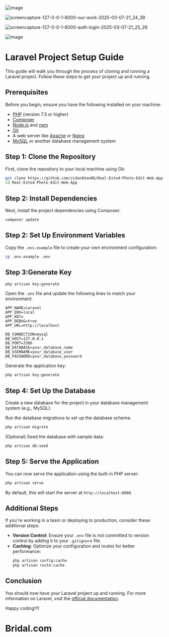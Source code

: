 ![image](https://github.com/user-attachments/assets/1ac777bc-831a-47b4-9bf9-cb08c417c7fa)



![screencapture-127-0-0-1-8000-our-work-2025-03-07-21_24_39](https://github.com/user-attachments/assets/7e1d1694-d0ca-462c-9e5b-a1549c67f14a)


![screencapture-127-0-0-1-8000-auth-login-2025-03-07-21_25_26](https://github.com/user-attachments/assets/1e2cdfa9-039f-490f-89a6-5d9f6c9a7b42)


![image](https://github.com/user-attachments/assets/5cd5fb1a-7ef6-4a4e-a9dc-1808d338d0da)




# Laravel Project Setup Guide

This guide will walk you through the process of cloning and running a Laravel project. Follow these steps to get your project up and running.

## Prerequisites

Before you begin, ensure you have the following installed on your machine:

- [PHP](https://www.php.net/downloads.php) (version 7.3 or higher)
- [Composer](https://getcomposer.org/download/)
- [Node.js](https://nodejs.org/) and [npm](https://www.npmjs.com/get-npm)
- [Git](https://git-scm.com/downloads)
- A web server like [Apache](https://httpd.apache.org/download.cgi) or [Nginx](https://nginx.org/en/download.html)
- [MySQL](https://dev.mysql.com/downloads/installer/) or another database management system

## Step 1: Clone the Repository

First, clone the repository to your local machine using Git:

```bash
git clone https://github.com/zidankhan86/Real-Ested-Photo-Edit-Web-App.git
cd Real-Ested-Photo-Edit-Web-App
```

## Step 2: Install Dependencies

Next, install the project dependencies using Composer:

```bash
composer update
```

## Step 2: Set Up Environment Variables

Copy the `.env.example` file to create your own environment configuration:

```bash
cp .env.example .env
```

## Step 3:Generate Key

```bash
php artisan key:generate
```

Open the `.env` file and update the following lines to match your environment:

```env
APP_NAME=Laravel
APP_ENV=local
APP_KEY=
APP_DEBUG=true
APP_URL=http://localhost

DB_CONNECTION=mysql
DB_HOST=127.0.0.1
DB_PORT=3306
DB_DATABASE=your_database_name
DB_USERNAME=your_database_user
DB_PASSWORD=your_database_password
```

Generate the application key:

```bash
php artisan key:generate
```

## Step 4: Set Up the Database

Create a new database for the project in your database management system (e.g., MySQL).

Run the database migrations to set up the database schema:

```bash
php artisan migrate
```

(Optional) Seed the database with sample data:

```bash
php artisan db:seed
```

## Step 5: Serve the Application

You can now serve the application using the built-in PHP server:

```bash
php artisan serve
```

By default, this will start the server at `http://localhost:8000`.

## Additional Steps

If you're working in a team or deploying to production, consider these additional steps:

- **Version Control**: Ensure your `.env` file is not committed to version control by adding it to your `.gitignore` file.
- **Caching**: Optimize your configuration and routes for better performance:
  ```bash
  php artisan config:cache
  php artisan route:cache
  ```

## Conclusion

You should now have your Laravel project up and running. For more information on Laravel, visit the [official documentation](https://laravel.com/docs).

Happy coding!!!!
# Bridal.com
